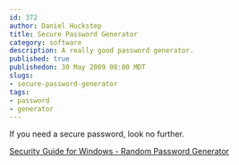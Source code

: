 ```yaml
--- 
id: 372
author: Daniel Huckstep
title: Secure Password Generator
category: software
description: A really good password generator.
published: true
publishedon: 30 May 2009 08:00 MDT
slugs: 
- secure-password-generator
tags: 
- password
- generator
---
```

If you need a secure password, look no further.

[Security Guide for Windows - Random Password
Generator](http://www.pctools.com/guides/password)